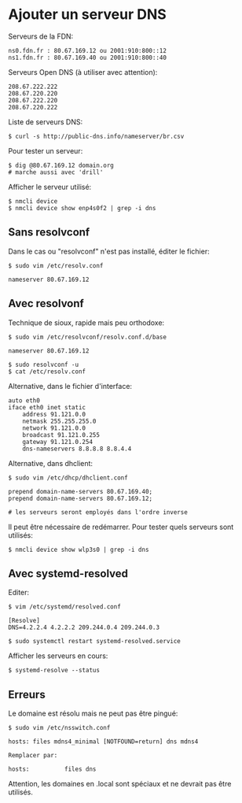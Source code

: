 # Ajouter un serveur DNS

Serveurs de la FDN:

	ns0.fdn.fr : 80.67.169.12 ou 2001:910:800::12
	ns1.fdn.fr : 80.67.169.40 ou 2001:910:800::40

Serveurs Open DNS (à utiliser avec attention):

	208.67.222.222
	208.67.220.220
	208.67.222.220
	208.67.220.222

Liste de serveurs DNS:

	$ curl -s http://public-dns.info/nameserver/br.csv

Pour tester un serveur:

	$ dig @80.67.169.12 domain.org
	# marche aussi avec 'drill'

Afficher le serveur utilisé:

	$ nmcli device 
	$ nmcli device show enp4s0f2 | grep -i dns 

## Sans resolvconf

Dans le cas ou "resolvconf" n'est pas installé, éditer le fichier:
	
	$ sudo vim /etc/resolv.conf
	
	nameserver 80.67.169.12

## Avec resolvonf

Technique de sioux, rapide mais peu orthodoxe: 

	$ sudo vim /etc/resolvconf/resolv.conf.d/base
	
	nameserver 80.67.169.12

	$ sudo resolvconf -u
	$ cat /etc/resolv.conf

Alternative, dans le fichier d'interface:

	auto eth0
	iface eth0 inet static
		address 91.121.0.0
		netmask 255.255.255.0
		network 91.121.0.0
		broadcast 91.121.0.255
		gateway 91.121.0.254
		dns-nameservers 8.8.8.8 8.8.4.4

Alternative, dans dhclient:

	$ sudo vim /etc/dhcp/dhclient.conf

	prepend domain-name-servers 80.67.169.40;
	prepend domain-name-servers 80.67.169.12;

	# les serveurs seront employés dans l'ordre inverse

Il peut être nécessaire de redémarrer.
Pour tester quels serveurs sont utilisés:

	$ nmcli device show wlp3s0 | grep -i dns

## Avec systemd-resolved

Editer:

	$ vim /etc/systemd/resolved.conf
	
	[Resolve]
	DNS=4.2.2.4 4.2.2.2 209.244.0.4 209.244.0.3

	$ sudo systemctl restart systemd-resolved.service

Afficher les serveurs en cours:

	$ systemd-resolve --status

## Erreurs

Le domaine est résolu mais ne peut pas être pingué:

	$ sudo vim /etc/nsswitch.conf

	hosts: files mdns4_minimal [NOTFOUND=return] dns mdns4
	
	Remplacer par:

	hosts:          files dns

Attention, les domaines en .local sont spéciaux et ne devrait pas être utilisés.

